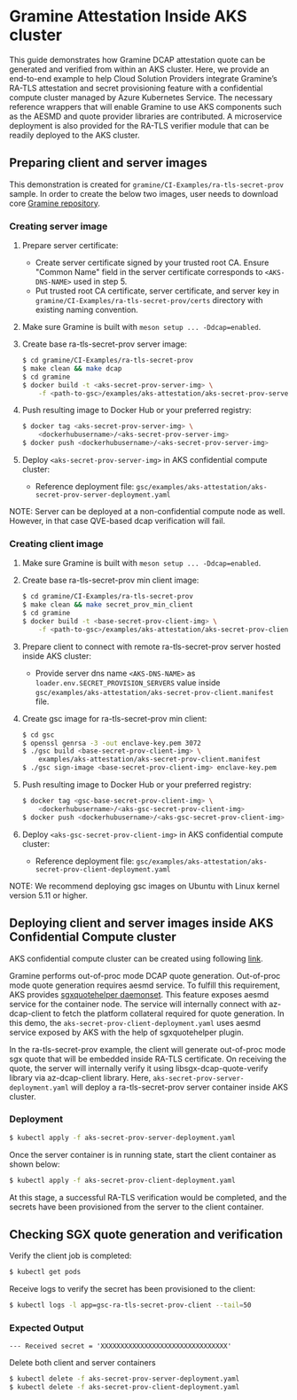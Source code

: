 # Gramine Attestation Inside AKS cluster

This guide demonstrates how Gramine DCAP attestation quote can be generated and verified from
within an AKS cluster. Here, we provide an end-to-end example to help Cloud Solution Providers
integrate Gramine’s RA-TLS attestation and secret provisioning feature with a confidential compute
cluster managed by Azure Kubernetes Service. The necessary reference wrappers that will enable
Gramine to use AKS components such as the AESMD and quote provider libraries are contributed.
A microservice deployment is also provided for the RA-TLS verifier module that can be readily
deployed to the AKS cluster.

## Preparing client and server images

This demonstration is created for ``gramine/CI-Examples/ra-tls-secret-prov`` sample.
In order to create the below two images, user needs to download core [Gramine repository](https://github.com/gramineproject/gramine).

### Creating server image

1. Prepare server certificate:
    - Create server certificate signed by your trusted root CA. Ensure "Common Name"
      field in the server certificate corresponds to `<AKS-DNS-NAME>` used in step 5.
    - Put trusted root CA certificate, server certificate, and server key in
      `gramine/CI-Examples/ra-tls-secret-prov/certs` directory with existing naming convention.

2. Make sure Gramine is built with `meson setup ... -Ddcap=enabled`.

3. Create base ra-tls-secret-prov server image:

    ```sh
    $ cd gramine/CI-Examples/ra-tls-secret-prov
    $ make clean && make dcap
    $ cd gramine
    $ docker build -t <aks-secret-prov-server-img> \
        -f <path-to-gsc>/examples/aks-attestation/aks-secret-prov-server.dockerfile .
    ```

4. Push resulting image to Docker Hub or your preferred registry:

    ```sh
    $ docker tag <aks-secret-prov-server-img> \
        <dockerhubusername>/<aks-secret-prov-server-img>
    $ docker push <dockerhubusername>/<aks-secret-prov-server-img>
    ```

5. Deploy `<aks-secret-prov-server-img>` in AKS confidential compute cluster:
    - Reference deployment file:
        `gsc/examples/aks-attestation/aks-secret-prov-server-deployment.yaml`

NOTE:  Server can be deployed at a non-confidential compute node as well. However, in that case
       QVE-based dcap verification will fail.

### Creating client image

1. Make sure Gramine is built with `meson setup ... -Ddcap=enabled`.

2. Create base ra-tls-secret-prov min client image:

    ```sh
    $ cd gramine/CI-Examples/ra-tls-secret-prov
    $ make clean && make secret_prov_min_client
    $ cd gramine
    $ docker build -t <base-secret-prov-client-img> \
        -f <path-to-gsc>/examples/aks-attestation/aks-secret-prov-client.dockerfile .
    ```

3. Prepare client to connect with remote ra-tls-secret-prov server hosted inside AKS cluster:
    - Provide server dns name `<AKS-DNS-NAME>` as `loader.env.SECRET_PROVISION_SERVERS` value
      inside `gsc/examples/aks-attestation/aks-secret-prov-client.manifest` file.

4. Create gsc image for ra-tls-secret-prov min client:

    ```sh
    $ cd gsc
    $ openssl genrsa -3 -out enclave-key.pem 3072
    $ ./gsc build <base-secret-prov-client-img> \
        examples/aks-attestation/aks-secret-prov-client.manifest
    $ ./gsc sign-image <base-secret-prov-client-img> enclave-key.pem
    ```

5. Push resulting image to Docker Hub or your preferred registry:

    ```sh
    $ docker tag <gsc-base-secret-prov-client-img> \
        <dockerhubusername>/<aks-gsc-secret-prov-client-img>
    $ docker push <dockerhubusername>/<aks-gsc-secret-prov-client-img>
    ```

6. Deploy `<aks-gsc-secret-prov-client-img>` in AKS confidential compute cluster:
    - Reference deployment file:
        `gsc/examples/aks-attestation/aks-secret-prov-client-deployment.yaml`

NOTE: We recommend deploying gsc images on Ubuntu with Linux kernel version 5.11 or higher.

## Deploying client and server images inside AKS Confidential Compute cluster

AKS confidential compute cluster can be created using following
[link](https://docs.microsoft.com/en-us/azure/confidential-computing/confidential-nodes-aks-get-started).

Gramine performs out-of-proc mode DCAP quote generation. Out-of-proc mode quote generation requires aesmd
service. To fulfill this requirement, AKS provides
[sgxquotehelper daemonset](https://docs.microsoft.com/en-us/azure/confidential-computing/confidential-nodes-out-of-proc-attestation).
This feature exposes aesmd service for the container node. The service will internally connect with
az-dcap-client to fetch the platform collateral required for quote generation. In this demo, the
``aks-secret-prov-client-deployment.yaml`` uses aesmd service exposed by AKS with the help of
sgxquotehelper plugin.

In the ra-tls-secret-prov example, the client will generate out-of-proc mode sgx quote that will be
embedded inside RA-TLS certificate. On receiving the quote, the server will internally verify it
using libsgx-dcap-quote-verify library via az-dcap-client library. Here,
``aks-secret-prov-server-deployment.yaml`` will deploy a ra-tls-secret-prov server container inside
 AKS cluster.

### Deployment

```sh
$ kubectl apply -f aks-secret-prov-server-deployment.yaml
```

Once the server container is in running state, start the client container as shown below:

```sh
$ kubectl apply -f aks-secret-prov-client-deployment.yaml
```

At this stage, a successful RA-TLS verification would be completed, and the secrets have been
provisioned from the server to the client container.

## Checking SGX quote generation and verification

Verify the client job is completed:

```sh
$ kubectl get pods
```

Receive logs to verify the secret has been provisioned to the client:

```sh
$ kubectl logs -l app=gsc-ra-tls-secret-prov-client --tail=50
```

### Expected Output

`--- Received secret = 'XXXXXXXXXXXXXXXXXXXXXXXXXXXXXXXX'`

Delete both client and server containers

```sh
$ kubectl delete -f aks-secret-prov-server-deployment.yaml
$ kubectl delete -f aks-secret-prov-client-deployment.yaml
```
